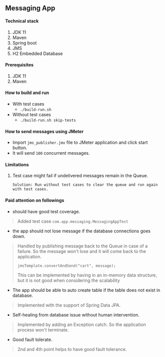 ## Messaging App 

#### Technical stack

1. JDK 11
1. Maven
1. Spring boot
1. JMS
1. H2 Embedded Database

#### Prerequisites

1. JDK 11
1. Maven

#### How to build and run

* With test cases
    * `./build-run.sh`
* Without test cases
    * `./build-run.sh skip-tests`
    
#### How to send messages using JMeter

* Import `jms_publisher.jmx` file to JMeter application and click start button.
* It will send `100` concurrent messages.

#### Limitations

1. Test case might fail if undelivered messages remain in the Queue. 

    `Solution: Run without test cases to clear the queue and run again with test cases.`
   
#### Paid attention on followings

* should have good test coverage.

> Added test case `com.app.messaging.MessagingAppTest`

* the app should not lose message if the database connections goes down.

> Handled by publishing message back to the Queue in case of a failure. So the message won't lose and it will come back to the application.
> 
> `jmsTemplate.convertAndSend("cart", message);`
>
> This can be implemented by having in an in-memory data structure, but it is not good when considering the scalability

* The app should be able to auto create table if the table does not exist in database.

> Implemented with the support of Spring Data JPA.

* Self-healing from database issue without human intervention.

> Implemented by adding an Exception catch. So the application process won't terminate.

* Good fault tolerate.

> 2nd and 4th point helps to have good fault tolerance.
